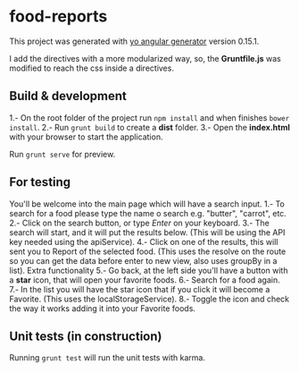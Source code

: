 # food-reports

This project was generated with [yo angular generator](https://github.com/yeoman/generator-angular)
version 0.15.1. 

I add the directives with a more modularized way, so, the **Gruntfile.js** was modified to reach the css inside a directives.

## Build & development
1.- On the root folder of the project run `npm install` and when finishes `bower install`.
2.- Run `grunt build` to create a **dist** folder.
3.- Open the **index.html** with your browser to start the application.

Run `grunt serve` for preview.

## For testing

You'll be welcome into the main page which will have a search input. 
1.- To search for a food please type the name o search e.g. "butter", "carrot", etc.
2.- Click on the search button, or type *Enter* on your keyboard.
3.- The search will start, and it will put the results below. (This will be using the API key needed using the apiService).
4.- Click on one of the results, this will sent you to Report of the selected food. (This uses the resolve on the route so you can get the data before enter to new view, also uses groupBy in a list).
Extra functionality
5.- Go back, at the left side you'll have a button with a **star** icon, that will open your favorite foods.
6.- Search for a food again.
7.- In the list you will have the star icon that if you click it will become a Favorite. (This uses the localStorageService).
8.- Toggle the icon and check the way it works adding it into your Favorite foods.

## Unit tests (in construction)

Running `grunt test` will run the unit tests with karma.
